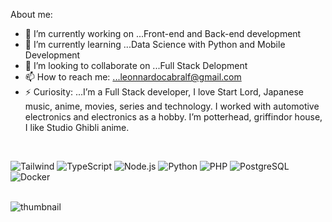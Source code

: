 About me:

- 🔭 I’m currently working on ...Front-end and Back-end development
- 🌱 I’m currently learning ...Data Science with Python and Mobile Development
- 🦉 I’m looking to collaborate on ...Full Stack Delopment
- 📫 How to reach me: ...leonnardocabralf@gmail.com
- ⚡ Curiosity: ...I’m a Full Stack developer, I love Start Lord, Japanese music, anime, movies, series and technology. I worked with automotive electronics and electronics as a hobby. I’m potterhead, griffindor house, I like Studio Ghibli anime.

<br>

![Tailwind](https://custom-icon-badges.demolab.com/badge/-tailwind-0f172a?style=for-the-badge&logo=tailwind&logoColor=white)
![TypeScript](https://custom-icon-badges.demolab.com/badge/-typescript-007ACC?style=for-the-badge&logo=typescript&logoColor=white)
![Node.js](https://custom-icon-badges.demolab.com/badge/-node.js-68A063?style=for-the-badge&logo=node.js&logoColor=white)
![Python](https://custom-icon-badges.demolab.com/badge/-python-306998?style=for-the-badge&logo=python&logoColor=white)
![PHP](https://custom-icon-badges.demolab.com/badge/-php-777BB3?style=for-the-badge&logo=php&logoColor=white)
![PostgreSQL](https://custom-icon-badges.demolab.com/badge/-postgresql-336791?style=for-the-badge&logo=postgresql&logoColor=white)
![Docker](https://custom-icon-badges.demolab.com/badge/-docker-1D63ED?style=for-the-badge&logo=docker&logoColor=white)

<br>

<img src="https://github.com/leolourencof/leolourencof/assets/105615180/ff0bd82a-e957-4a24-ba3b-cd24ca418d3f" alt="thumbnail" style="min-width:1000"/>
